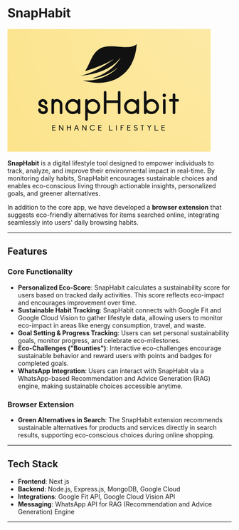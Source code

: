 # SnapHabit

![SnapHabit Screenshot](./extension/snapHabit-logo.png "SnapHabit Interface")

**SnapHabit** is a digital lifestyle tool designed to empower individuals to track, analyze, and improve their environmental impact in real-time. By monitoring daily habits, SnapHabit encourages sustainable choices and enables eco-conscious living through actionable insights, personalized goals, and greener alternatives.

In addition to the core app, we have developed a **browser extension** that suggests eco-friendly alternatives for items searched online, integrating seamlessly into users' daily browsing habits.

---

## Features

### Core Functionality
- **Personalized Eco-Score**: SnapHabit calculates a sustainability score for users based on tracked daily activities. This score reflects eco-impact and encourages improvement over time.
- **Sustainable Habit Tracking**: SnapHabit connects with Google Fit and Google Cloud Vision to gather lifestyle data, allowing users to monitor eco-impact in areas like energy consumption, travel, and waste.
- **Goal Setting & Progress Tracking**: Users can set personal sustainability goals, monitor progress, and celebrate eco-milestones.
- **Eco-Challenges ("Bounties")**: Interactive eco-challenges encourage sustainable behavior and reward users with points and badges for completed goals.
- **WhatsApp Integration**: Users can interact with SnapHabit via a WhatsApp-based Recommendation and Advice Generation (RAG) engine, making sustainable choices accessible anytime.

### Browser Extension
- **Green Alternatives in Search**: The SnapHabit extension recommends sustainable alternatives for products and services directly in search results, supporting eco-conscious choices during online shopping.

---

## Tech Stack

- **Frontend**: Next js
- **Backend**: Node.js, Express.js, MongoDB, Google Cloud
- **Integrations**: Google Fit API, Google Cloud Vision API
- **Messaging**: WhatsApp API for RAG (Recommendation and Advice Generation) Engine

---
